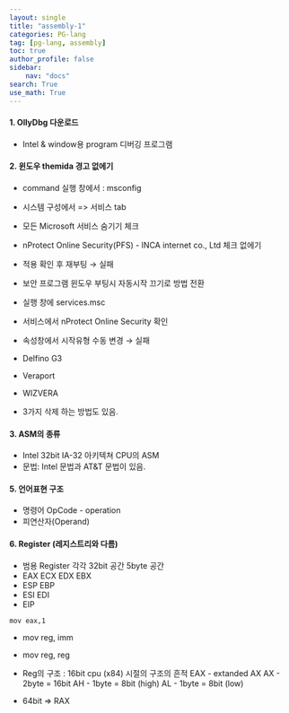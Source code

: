 ```yaml
---
layout: single
title: "assembly-1"
categories: PG-lang
tag: [pg-lang, assembly]
toc: true
author_profile: false
sidebar:
    nav: "docs"
search: True
use_math: True
---
```


#### 1. OllyDbg 다운로드
- Intel & window용 program 디버깅 프로그램

#### 2. 윈도우 themida 경고 없에기
- command 실행 창에서  : msconfig
- 시스템 구성에서 => 서비스 tab
- 모든 Microsoft 서비스 숨기기  체크
- nProtect Online Security(PFS) - INCA internet co., Ltd 체크 없에기
- 적용 확인 후 재부팅
$\longrightarrow$  실패
- 보안 프로그램  윈도우 부팅시 자동시작 끄기로 방법 전환
- 실행 창에  services.msc
- 서비스에서 nProtect Online Security 확인
- 속성창에서 시작유형 수동 변경
$\longrightarrow$  실패

- Delfino G3
- Veraport
- WIZVERA 
- 3가지 삭제 하는 방법도 있음.

#### 3. ASM의 종류
- Intel 32bit IA-32 아키텍쳐 CPU의 ASM
- 문법: Intel 문법과 AT&T 문법이 있음.

#### 5. 언어표현 구조
- 명령어 OpCode - operation
- 피연산자(Operand)

#### 6. Register (레지스트리와 다름)
- 범용 Register 각각 32bit 공간 5byte 공간
- EAX ECX EDX EBX
- ESP EBP
- ESI EDI
- EIP

``` assembly
mov eax,1
```

- mov reg, imm
- mov reg, reg

- Reg의 구조 : 16bit cpu (x84) 시절의 구조의 흔적
	EAX - extanded AX
	AX - 2byte = 16bit
	AH - 1byte = 8bit (high)
	AL  - 1byte = 8bit (low)

- 64bit => RAX
